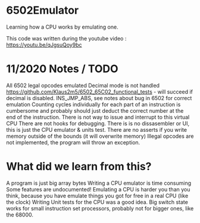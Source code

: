 # 6502Emulator
Learning how a CPU works by emulating one.

This code was written during the youtube video : https://youtu.be/qJgsuQoy9bc


# 11/2020 Notes / TODO

All 6502 legal opcodes emulated
Decimal mode is not handled
https://github.com/Klaus2m5/6502_65C02_functional_tests - will succeed if decimal is disabled.
INS_JMP_ABS, see notes about bug in 6502 for correct emulation 
Counting cycles individually for each part of an instruction is cumbersome and probably should
just deduct the correct number at the end of the instruction.
There is not way to issue and interrupt to this virtual CPU
There are not hooks for debugging.
There is is no dissasembler or UI, this is just the CPU emulator & units test.
There are no asserts if you write memory outside of the bounds (it will overwrite memory)
Illegal opcodes are not implemented, the program will throw an exception.


# What did we learn from this?

A program is just big array bytes
Writing a CPU emulator is time consuming
Some features are undocumented!
Emulating a CPU is harder you than you think, because you have emulate things you got for free in a real CPU (like the clock)
Writing Unit tests for the CPU was a good idea.
Big switch state works for small instruction set processors, probably not for bigger ones, like the 68000.
